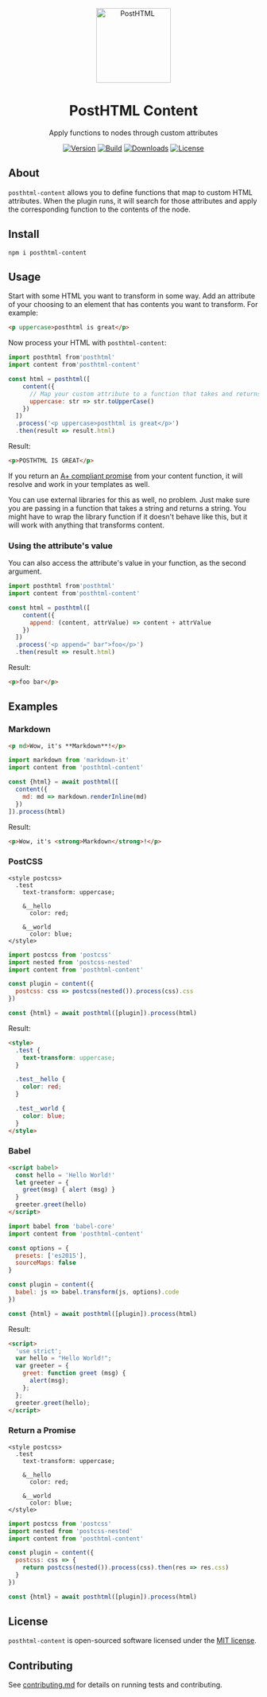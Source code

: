 <div align="center">
  <img width="150" height="150" alt="PostHTML" src="https://posthtml.github.io/posthtml/logo.svg">
  <h1>PostHTML Content</h1>
  <p>Apply functions to nodes through custom attributes</p>

  [![Version][npm-version-shield]][npm]
  [![Build][github-ci-shield]][github-ci]
  [![Downloads][npm-stats-shield]][npm-stats]
  [![License][license-shield]][license]
</div>

## About

`posthtml-content` allows you to define functions that map to custom HTML attributes. When the plugin runs, it will search for those attributes and apply the corresponding function to the contents of the node.

## Install

```
npm i posthtml-content
```

## Usage

Start with some HTML you want to transform in some way. Add an attribute of your choosing to an element that has contents you want to transform. For example:

```html
<p uppercase>posthtml is great</p>
```

Now process your HTML with `posthtml-content`:

```js
import posthtml from'posthtml'
import content from'posthtml-content'

const html = posthtml([
    content({
      // Map your custom attribute to a function that takes and returns a string
      uppercase: str => str.toUpperCase()
    })
  ])
  .process('<p uppercase>posthtml is great</p>')
  .then(result => result.html)
```

Result:

```html
<p>POSTHTML IS GREAT</p>
```

If you return an [A+ compliant promise](https://promisesaplus.com/) from your content function, it will resolve and work in your templates as well.

You can use external libraries for this as well, no problem. Just make sure you are passing in a function that takes a string and returns a string. You might have to wrap the library function if it doesn't behave like this, but it will work with anything that transforms content.

### Using the attribute's value

You can also access the attribute's value in your function, as the second argument.

```js
import posthtml from'posthtml'
import content from'posthtml-content'

const html = posthtml([
    content({
      append: (content, attrValue) => content + attrValue
    })
  ])
  .process('<p append=" bar">foo</p>')
  .then(result => result.html)
```

Result:

```html
<p>foo bar</p>
```

## Examples

### Markdown

```html
<p md>Wow, it's **Markdown**!</p>
```

```js
import markdown from 'markdown-it'
import content from 'posthtml-content'

const {html} = await posthtml([
  content({
    md: md => markdown.renderInline(md)
  })
]).process(html)
```

Result:

```html
<p>Wow, it's <strong>Markdown</strong>!</p>
```

### PostCSS

```postcss
<style postcss>
  .test
    text-transform: uppercase;

    &__hello
      color: red;

    &__world
      color: blue;
</style>
```

```js
import postcss from 'postcss'
import nested from 'postcss-nested'
import content from 'posthtml-content'

const plugin = content({
  postcss: css => postcss(nested()).process(css).css
})

const {html} = await posthtml([plugin]).process(html)
```

Result:

```html
<style>
  .test {
    text-transform: uppercase;
  }

  .test__hello {
    color: red;
  }

  .test__world {
    color: blue;
  }
</style>
```

### Babel

```html
<script babel>
  const hello = 'Hello World!'
  let greeter = {
    greet(msg) { alert (msg) }
  }
  greeter.greet(hello)
</script>
```

```js
import babel from 'babel-core'
import content from 'posthtml-content'

const options = {
  presets: ['es2015'],
  sourceMaps: false
}

const plugin = content({
  babel: js => babel.transform(js, options).code
})

const {html} = await posthtml([plugin]).process(html)
```

Result:

```html
<script>
  'use strict';
  var hello = "Hello World!";
  var greeter = {
    greet: function greet (msg) {
      alert(msg);
    };
  };
  greeter.greet(hello);
</script>
```

### Return a Promise

```postcss
<style postcss>
  .test
    text-transform: uppercase;

    &__hello
      color: red;

    &__world
      color: blue;
</style>
```

```js
import postcss from 'postcss'
import nested from 'postcss-nested'
import content from 'posthtml-content'

const plugin = content({
  postcss: css => {
    return postcss(nested()).process(css).then(res => res.css)
  }
})

const {html} = await posthtml([plugin]).process(html)
```

## License

`posthtml-content` is open-sourced software licensed under the [MIT license](https://opensource.org/licenses/MIT).

## Contributing

See [contributing.md](contributing.md) for details on running tests and contributing.

[npm]: https://www.npmjs.com/package/posthtml-content
[npm-version-shield]: https://img.shields.io/npm/v/posthtml-content.svg
[npm-stats]: http://npm-stat.com/charts.html?package=posthtml-content
[npm-stats-shield]: https://img.shields.io/npm/dt/posthtml-content.svg
[github-ci]: https://github.com/posthtml/posthtml-content/actions/workflows/nodejs.yml
[github-ci-shield]: https://github.com/posthtml/posthtml-content/actions/workflows/nodejs.yml/badge.svg
[license]: ./license
[license-shield]: https://img.shields.io/npm/l/posthtml-content.svg
